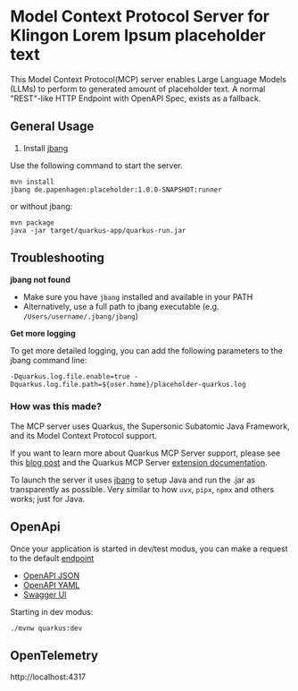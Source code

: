 # Model Context Protocol Server for Klingon Lorem Ipsum placeholder text

This Model Context Protocol(MCP) server enables Large Language Models (LLMs) to perform to generated amount of placeholder text.
A normal "REST"-like HTTP Endpoint with OpenAPI Spec, exists as a fallback.

## General Usage

1. Install [jbang](https://www.jbang.dev/download/)

Use the following command to start the server.

```shell
mvn install
jbang de.papenhagen:placeholder:1.0.0-SNAPSHOT:runner
```

or without jbang:

```shell
mvn package
java -jar target/quarkus-app/quarkus-run.jar
```

## Troubleshooting

**jbang not found**

* Make sure you have `jbang` installed and available in your PATH
* Alternatively, use a full path to jbang executable (e.g. `/Users/username/.jbang/jbang`)

**Get more logging**

To get more detailed logging, you can add the following parameters to the jbang command line:

```shell
-Dquarkus.log.file.enable=true -Dquarkus.log.file.path=${user.home}/placeholder-quarkus.log
```

### How was this made?

The MCP server uses Quarkus, the Supersonic Subatomic Java Framework, and its Model Context Protocol support.

If you want to learn more about Quarkus MCP Server support, please see this [blog post](https://quarkus.io/blog/mcp-server/)
and the Quarkus MCP Server [extension documentation](https://docs.quarkiverse.io/quarkus-mcp-server/dev/).

To launch the server it uses [jbang](https://jbang.dev/) to setup Java and run the .jar as transparently as possible. Very similar to how `uvx`, `pipx`, `npmx` and others works; just for Java.

## OpenApi
Once your application is started in dev/test modus, you can make a request to the default [endpoint](http://localhost:8080/q/openapi)
- [OpenAPI JSON](http://localhost:8080/q/openapi?format=json)
- [OpenAPI YAML](http://localhost:8080/q/openapi)
- [Swagger UI](http://localhost:8080/q/swagger-ui)

Starting in dev modus:

```shell
./mvnw quarkus:dev
```

## OpenTelemetry
http://localhost:4317
